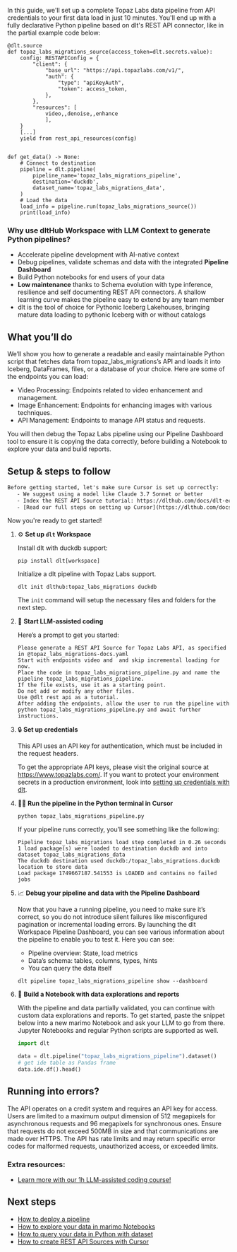 In this guide, we'll set up a complete Topaz Labs data pipeline from API credentials to your first data load in just 10 minutes. You'll end up with a fully declarative Python pipeline based on dlt's REST API connector, like in the partial example code below:

```python-outcome
@dlt.source
def topaz_labs_migrations_source(access_token=dlt.secrets.value):
    config: RESTAPIConfig = {
        "client": {
            "base_url": "https://api.topazlabs.com/v1/",
            "auth": {
                "type": "apiKeyAuth",
                "token": access_token,
            },
        },
        "resources": [
            video,,denoise,,enhance
            ],
    }
    [...]
    yield from rest_api_resources(config)


def get_data() -> None:
    # Connect to destination
    pipeline = dlt.pipeline(
        pipeline_name='topaz_labs_migrations_pipeline',
        destination='duckdb',
        dataset_name='topaz_labs_migrations_data', 
    )
    # Load the data
    load_info = pipeline.run(topaz_labs_migrations_source())
    print(load_info) 
```

### Why use dltHub Workspace with LLM Context to generate Python pipelines?

- Accelerate pipeline development with AI-native context
- Debug pipelines, validate schemas and data with the integrated **Pipeline Dashboard**
- Build Python notebooks for end users of your data
- **Low maintenance** thanks to Schema evolution with type inference, resilience and self documenting REST API connectors. A shallow learning curve makes the pipeline easy to extend by any team member
- dlt is the tool of choice for Pythonic Iceberg Lakehouses, bringing mature data loading to pythonic Iceberg with or without catalogs

## What you’ll do

We’ll show you how to generate a readable and easily maintainable Python script that fetches data from topaz_labs_migrations’s API and loads it into Iceberg, DataFrames, files, or a database of your choice. Here are some of the endpoints you can load:

- Video Processing: Endpoints related to video enhancement and management.
- Image Enhancement: Endpoints for enhancing images with various techniques.
- API Management: Endpoints to manage API status and requests.

You will then debug the Topaz Labs pipeline using our Pipeline Dashboard tool to ensure it is copying the data correctly, before building a Notebook to explore your data and build reports.

## Setup & steps to follow

```default
Before getting started, let's make sure Cursor is set up correctly:
   - We suggest using a model like Claude 3.7 Sonnet or better
   - Index the REST API Source tutorial: https://dlthub.com/docs/dlt-ecosystem/verified-sources/rest_api/ and add it to context as **@dlt rest api**
   - [Read our full steps on setting up Cursor](https://dlthub.com/docs/dlt-ecosystem/llm-tooling/cursor-restapi#23-configuring-cursor-with-documentation)
```

Now you're ready to get started!

1. ⚙️ **Set up `dlt` Workspace**
    
    Install dlt with duckdb support:
    ```shell
    pip install dlt[workspace]
    ```

    Initialize a dlt pipeline with Topaz Labs support.
    ```shell
    dlt init dlthub:topaz_labs_migrations duckdb
    ```

    The `init` command will setup the necessary files and folders for the next step.
    
2. 🤠 **Start LLM-assisted coding**
    
    Here’s a prompt to get you started:
    
    ```prompt
    Please generate a REST API Source for Topaz Labs API, as specified in @topaz_labs_migrations-docs.yaml 
    Start with endpoints video and  and skip incremental loading for now. 
    Place the code in topaz_labs_migrations_pipeline.py and name the pipeline topaz_labs_migrations_pipeline. 
    If the file exists, use it as a starting point. 
    Do not add or modify any other files. 
    Use @dlt rest api as a tutorial. 
    After adding the endpoints, allow the user to run the pipeline with python topaz_labs_migrations_pipeline.py and await further instructions.
    ```

    
3. 🔒 **Set up credentials** 
    
    This API uses an API key for authentication, which must be included in the request headers.
    
    To get the appropriate API keys, please visit the original source at https://www.topazlabs.com/.
    If you want to protect your environment secrets in a production environment, look into [setting up credentials with dlt](https://dlthub.com/docs/walkthroughs/add_credentials).
    
4. 🏃‍♀️ **Run the pipeline in the Python terminal in Cursor**
    
    ```shell
    python topaz_labs_migrations_pipeline.py
    ```
    
    If your pipeline runs correctly, you’ll see something like the following:
    
    ```shell
    Pipeline topaz_labs_migrations load step completed in 0.26 seconds
    1 load package(s) were loaded to destination duckdb and into dataset topaz_labs_migrations_data
    The duckdb destination used duckdb:/topaz_labs_migrations.duckdb location to store data
    Load package 1749667187.541553 is LOADED and contains no failed jobs
    ```
    
5. 📈 **Debug your pipeline and data with the Pipeline Dashboard**

    Now that you have a running pipeline, you need to make sure it’s correct, so you do not introduce silent failures like misconfigured pagination or incremental loading errors. By launching the dlt Workspace Pipeline Dashboard, you can see various information about the pipeline to enable you to test it. Here you can see:
    - Pipeline overview: State, load metrics
    - Data’s schema: tables, columns, types, hints
    - You can query the data itself
    
    ```shell
    dlt pipeline topaz_labs_migrations_pipeline show --dashboard
    ```
    
6. 🐍 **Build a Notebook with data explorations and reports**

    With the pipeline and data partially validated, you can continue with custom data explorations and reports. To get started, paste the snippet below into a new marimo Notebook and ask your LLM to go from there. Jupyter Notebooks and regular Python scripts are supported as well.

    
    ```python
    import dlt

   data = dlt.pipeline("topaz_labs_migrations_pipeline").dataset()
   # get ide table as Pandas frame
   data.ide.df().head()
    ```

## Running into errors?

The API operates on a credit system and requires an API key for access. Users are limited to a maximum output dimension of 512 megapixels for asynchronous requests and 96 megapixels for synchronous ones. Ensure that requests do not exceed 500MB in size and that communications are made over HTTPS. The API has rate limits and may return specific error codes for malformed requests, unauthorized access, or exceeded limits.

### Extra resources:

- [Learn more with our 1h LLM-assisted coding course!](https://www.youtube.com/watch?v=GGid70rnJuM)

## Next steps

- [How to deploy a pipeline](https://dlthub.com/docs/walkthroughs/deploy-a-pipeline)
- [How to explore your data in marimo Notebooks](https://dlthub.com/docs/general-usage/dataset-access/marimo)
- [How to query your data in Python with dataset](https://dlthub.com/docs/general-usage/dataset-access/dataset)
- [How to create REST API Sources with Cursor](https://dlthub.com/docs/dlt-ecosystem/llm-tooling/cursor-restapi)